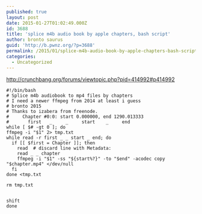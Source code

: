 ```yaml
---
published: true
layout: post
date: 2015-01-27T01:02:49.000Z
id: 3688
title: 'splice m4b audio book by apple chapters, bash script'
author: bronto saurus
guid: 'http://b.pwnz.org/?p=3688'
permalink: /2015/01/splice-m4b-audio-book-by-apple-chapters-bash-script/
categories:
  - Uncategorized
---
```

<http://crunchbang.org/forums/viewtopic.php?pid=414992#p414992>

    #!/bin/bash
    # Splice m4b audiobook to mp4 files by chapters
    # I need a newer ffmpeg from 2014 at least i guess
    # bronto 2015
    # Thanks to izabera from freenode.
    #     Chapter #0:0: start 0.000000, end 1290.013333
    #       first   _     _     start    _     end
    while [ $# -gt 0 ]; do
    ffmpeg -i "$1" 2> tmp.txt
    while read -r first _ _ start _ end; do
      if [[ $first = Chapter ]]; then
        read  # discard line with Metadata:
        read _ _ chapter
        ffmpeg -i "$1" -ss "${start%?}" -to "$end" -acodec copy "$chapter.mp4" </dev/null
      fi
    done <tmp.txt

    rm tmp.txt


    shift
    done
